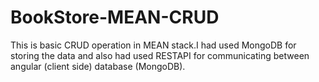 # BookStore-MEAN-CRUD
This is basic CRUD operation in MEAN stack.I had used MongoDB for storing the data and also had used RESTAPI for communicating between angular (client side) database (MongoDB).
